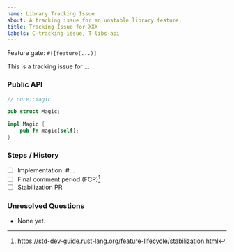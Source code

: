 ```yaml
---
name: Library Tracking Issue
about: A tracking issue for an unstable library feature.
title: Tracking Issue for XXX
labels: C-tracking-issue, T-libs-api
---
```

<!--
Thank you for creating a tracking issue!

Tracking issues are for tracking a feature from implementation to stabilization.

Make sure to include the relevant RFC for the feature if it has one.

If the new feature is small, it may be fine to skip the RFC process. In that
case, you can use `issue = "none"` in your initial implementation PR. The
reviewer will ask you to open a tracking issue if they agree your feature can be
added without an RFC.
-->

Feature gate: `#![feature(...)]`

This is a tracking issue for ...

<!--
Include a short description of the feature.
-->

### Public API

<!--
For most library features, it'd be useful to include a summarized version of the public API.
(E.g. just the public function signatures without their doc comments or implementation.)
-->

```rust
// core::magic

pub struct Magic;

impl Magic {
    pub fn magic(self);
}
```

### Steps / History

<!--
For larger features, more steps might be involved.
If the feature is changed later, please add those PRs here as well.
-->

- [ ] Implementation: #...
- [ ] Final comment period (FCP)[^1]
- [ ] Stabilization PR

<!--
Once the feature has gone through a few release cycles and there are no
unresolved questions left, the feature might be ready for stabilization.

If this feature didn't go through the RFC process, a final comment period
(FCP) is always needed before stabilization. This works as follows:

A library API team member can kick off the stabilization process, at which point
the rfcbot will ask all the team members to verify they agree with
stabilization. Once enough members agree and there are no concerns, the final
comment period begins: this issue will be marked as such and will be listed
in the next This Week in Rust newsletter. If no blocking concerns are raised in
that period of 10 days, a stabilization PR can be opened by anyone.
-->

### Unresolved Questions

<!--
Include any open questions that need to be answered before the feature can be
stabilised. If multiple (unrelated) big questions come up, it can be a good idea
to open a separate issue for each, to make it easier to keep track of the
discussions.

It's useful to link any relevant discussions and conclusions (whether on GitHub,
Zulip, or the internals forum) here.
-->

- None yet.

[^1]: https://std-dev-guide.rust-lang.org/feature-lifecycle/stabilization.html
